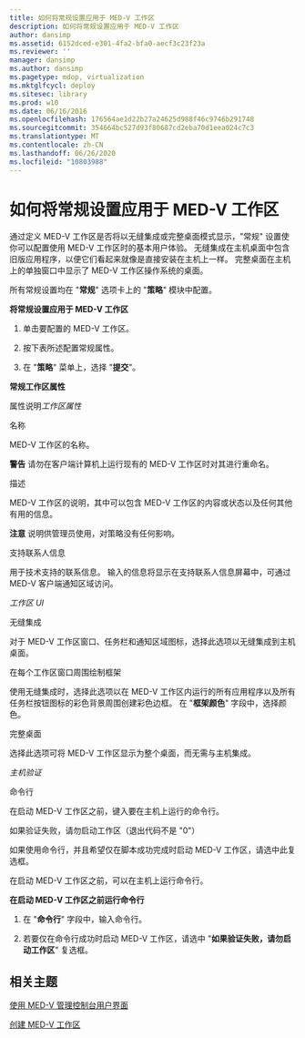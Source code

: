 ```yaml
---
title: 如何将常规设置应用于 MED-V 工作区
description: 如何将常规设置应用于 MED-V 工作区
author: dansimp
ms.assetid: 6152dced-e301-4fa2-bfa0-aecf3c23f23a
ms.reviewer: ''
manager: dansimp
ms.author: dansimp
ms.pagetype: mdop, virtualization
ms.mktglfcycl: deploy
ms.sitesec: library
ms.prod: w10
ms.date: 06/16/2016
ms.openlocfilehash: 176564ae1d22b27a24625d988f46c9746b291748
ms.sourcegitcommit: 354664bc527d93f80687cd2eba70d1eea024c7c3
ms.translationtype: MT
ms.contentlocale: zh-CN
ms.lasthandoff: 06/26/2020
ms.locfileid: "10803988"
---
```

# 如何将常规设置应用于 MED-V 工作区


通过定义 MED-V 工作区是否将以无缝集成或完整桌面模式显示，"常规" 设置使你可以配置使用 MED-V 工作区时的基本用户体验。 无缝集成在主机桌面中包含旧版应用程序，以便它们看起来就像是直接安装在主机上一样。 完整桌面在主机上的单独窗口中显示了 MED-V 工作区操作系统的桌面。

所有常规设置均在 "**常规**" 选项卡上的 "**策略**" 模块中配置。

**将常规设置应用于 MED-V 工作区**

1.  单击要配置的 MED-V 工作区。

2.  按下表所述配置常规属性。

3.  在 "**策略**" 菜单上，选择 "**提交**"。

**常规工作区属性**

属性说明*工作区属性*

名称

MED-V 工作区的名称。

**警告** 请勿在客户端计算机上运行现有的 MED-V 工作区时对其进行重命名。

 

描述

MED-V 工作区的说明，其中可以包含 MED-V 工作区的内容或状态以及任何其他有用的信息。

**注意** 说明供管理员使用，对策略没有任何影响。

 

支持联系人信息

用于技术支持的联系信息。 输入的信息将显示在支持联系人信息屏幕中，可通过 MED-V 客户端通知区域访问。

*工作区 UI*

无缝集成

对于 MED-V 工作区窗口、任务栏和通知区域图标，选择此选项以无缝集成到主机桌面。

在每个工作区窗口周围绘制框架

使用无缝集成时，选择此选项以在 MED-V 工作区内运行的所有应用程序以及所有任务栏按钮图标的彩色背景周围创建彩色边框。 在 "**框架颜色**" 字段中，选择颜色。

完整桌面

选择此选项可将 MED-V 工作区显示为整个桌面，而无需与主机集成。

*主机验证*

命令行

在启动 MED-V 工作区之前，键入要在主机上运行的命令行。

如果验证失败，请勿启动工作区（退出代码不是 "0"）

如果使用命令行，并且希望仅在脚本成功完成时启动 MED-V 工作区，请选中此复选框。

 

在启动 MED-V 工作区之前，可以在主机上运行命令行。

**在启动 MED-V 工作区之前运行命令行**

1.  在 "**命令行**" 字段中，输入命令行。

2.  若要仅在命令行成功时启动 MED-V 工作区，请选中 "**如果验证失败，请勿启动工作区**" 复选框。

## 相关主题


[使用 MED-V 管理控制台用户界面](using-the-med-v-management-console-user-interface.md)

[创建 MED-V 工作区](creating-a-med-v-workspacemedv-10-sp1.md)

 

 






